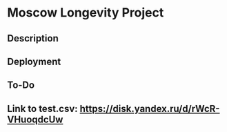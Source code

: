 # Moscow Longevity Project

## Description

## Deployment

## To-Do

## Link to test.csv: https://disk.yandex.ru/d/rWcR-VHuoqdcUw

